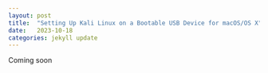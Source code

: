 ```yaml
---
layout: post
title:  "Setting Up Kali Linux on a Bootable USB Device for macOS/OS X"
date:   2023-10-18
categories: jekyll update
---
```


Coming soon